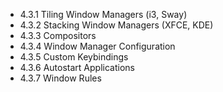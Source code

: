 

- 4.3.1 Tiling Window Managers (i3, Sway)
- 4.3.2 Stacking Window Managers (XFCE, KDE)
- 4.3.3 Compositors
- 4.3.4 Window Manager Configuration
- 4.3.5 Custom Keybindings
- 4.3.6 Autostart Applications
- 4.3.7 Window Rules
